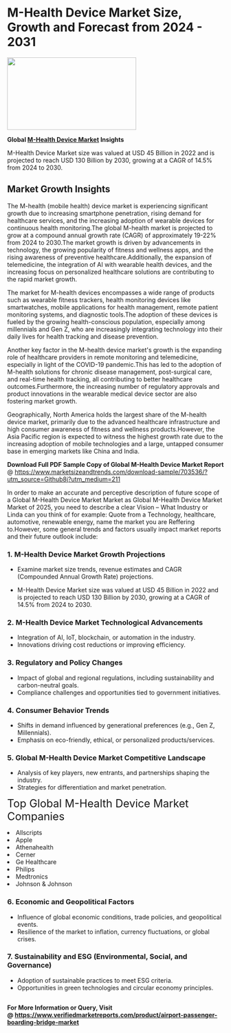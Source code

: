 <H1>M-Health Device Market Size, Growth and Forecast from 2024 - 2031</H1><img class="aligncenter size-medium wp-image-584254" src="https://thirdeyenews.in/wp-content/uploads/2024/09/Global-Market-Research-300x168.jpeg" alt="" width="300" height="168" /><p><strong>Global&nbsp;<a href="https://www.marketsizeandtrends.com/download-sample/703536/?utm_source=Github8j?utm_medium=211">M-Health Device Market</a> Insights</strong></p><p>M-Health Device Market size was valued at USD 45 Billion in 2022 and is projected to reach USD 130 Billion by 2030, growing at a CAGR of 14.5% from 2024 to 2030.</p><p><h2>Market Growth Insights</h2> <p>The M-health (mobile health) device market is experiencing significant growth due to increasing smartphone penetration, rising demand for healthcare services, and the increasing adoption of wearable devices for continuous health monitoring.The global M-health market is projected to grow at a compound annual growth rate (CAGR) of approximately 19-22% from 2024 to 2030.The market growth is driven by advancements in technology, the growing popularity of fitness and wellness apps, and the rising awareness of preventive healthcare.Additionally, the expansion of telemedicine, the integration of AI with wearable health devices, and the increasing focus on personalized healthcare solutions are contributing to the rapid market growth.</p> <p>The market for M-health devices encompasses a wide range of products such as wearable fitness trackers, health monitoring devices like smartwatches, mobile applications for health management, remote patient monitoring systems, and diagnostic tools.The adoption of these devices is fueled by the growing health-conscious population, especially among millennials and Gen Z, who are increasingly integrating technology into their daily lives for health tracking and disease prevention.</p> <p>Another key factor in the M-health device market's growth is the expanding role of healthcare providers in remote monitoring and telemedicine, especially in light of the COVID-19 pandemic.This has led to the adoption of M-health solutions for chronic disease management, post-surgical care, and real-time health tracking, all contributing to better healthcare outcomes.Furthermore, the increasing number of regulatory approvals and product innovations in the wearable medical device sector are also fostering market growth.</p> <p>Geographically, North America holds the largest share of the M-health device market, primarily due to the advanced healthcare infrastructure and high consumer awareness of fitness and wellness products.However, the Asia Pacific region is expected to witness the highest growth rate due to the increasing adoption of mobile technologies and a large, untapped consumer base in emerging markets like China and India.</p> <p><span class=""><strong>Download Full PDF Sample Copy of Global M-Health Device Market Report</strong> @ <a href="https://www.marketsizeandtrends.com/download-sample/703536/?utm_source=Github8j?utm_medium=211" target="_blank">https://www.marketsizeandtrends.com/download-sample/703536/?utm_source=Github8j?utm_medium=211</a></span></p><p>In order to make an accurate and perceptive description of future scope of a Global&nbsp;M-Health Device Market Market as Global&nbsp;M-Health Device Market Market of 2025, you need to describe a clear Vision &ndash; What Industry or Linda can you think of for example: Quote from a Technology, healthcare, automotive, renewable energy, name the market you are Reffering to.However, some general trends and factors usually impact market reports and their future outlook include:</p><h3>1.&nbsp;<strong>M-Health Device Market Growth Projections</strong></h3><ul><li>Examine market size trends, revenue estimates and CAGR (Compounded Annual Growth Rate) projections.</li><li><p>M-Health Device Market size was valued at USD 45 Billion in 2022 and is projected to reach USD 130 Billion by 2030, growing at a CAGR of 14.5% from 2024 to 2030.</p></li></ul><h3>2.&nbsp;<strong>M-Health Device Market Technological Advancements</strong></h3><ul><li>Integration of AI, IoT, blockchain, or automation in the industry.</li><li>Innovations driving cost reductions or improving efficiency.</li></ul><h3>3.&nbsp;<strong>Regulatory and Policy Changes</strong></h3><ul><li>Impact of global and regional regulations, including sustainability and carbon-neutral goals.</li><li>Compliance challenges and opportunities tied to government initiatives.</li></ul><h3>4.&nbsp;<strong>Consumer Behavior Trends</strong></h3><ul><li>Shifts in demand influenced by generational preferences (e.g., Gen Z, Millennials).</li><li>Emphasis on eco-friendly, ethical, or personalized products/services.</li></ul><h3>5.&nbsp;<strong>Global M-Health Device Market Competitive Landscape</strong></h3><ul><li>Analysis of key players, new entrants, and partnerships shaping the industry.</li><li>Strategies for differentiation and market penetration.</li></ul><p data-pm-slice="1 1 []"><span style="color: inherit; font-family: inherit; font-size: 25px;">Top Global M-Health Device Market Companies</span></p><div class="" data-test-id=""><p><li>Allscripts</li><li> Apple</li><li> Athenahealth</li><li> Cerner</li><li> Ge Healthcare</li><li> Philips</li><li> Medtronics</li><li> Johnson & Johnson</li></p></div><h3>6.&nbsp;<strong>Economic and Geopolitical Factors</strong></h3><ul><li>Influence of global economic conditions, trade policies, and geopolitical events.</li><li>Resilience of the market to inflation, currency fluctuations, or global crises.</li></ul><h3>7.&nbsp;<strong>Sustainability and ESG (Environmental, Social, and Governance)</strong></h3><ul><li>Adoption of sustainable practices to meet ESG criteria.</li><li>Opportunities in green technologies and circular economy principles.</li></ul><h2><strong style="font-size: 14px;">For More Information or Query, Visit @&nbsp;</strong><a style="background-color: #ffffff; font-size: 14px;" href="https://www.marketsizeandtrends.com/report/m-health-device-market/" target="_blank">https://www.verifiedmarketreports.com/product/airport-passenger-boarding-bridge-market</a></h2>
